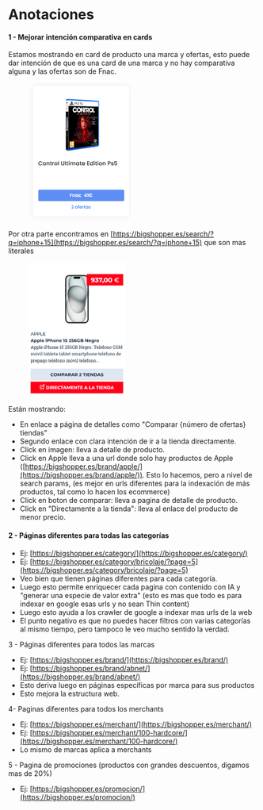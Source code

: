 # Anotaciones

#### 1 - Mejorar intención comparativa en cards

Estamos mostrando en card de producto una marca y ofertas, esto puede dar intención de que es una card de una marca y no hay comparativa alguna y las ofertas son de Fnac.

<figure><img src="../.gitbook/assets/imagen.png" alt="" width="208"><figcaption></figcaption></figure>

Por otra parte encontramos en [https://bigshopper.es/search/?q=iphone+15](https://bigshopper.es/search/?q=iphone+15) que son mas literales&#x20;

<figure><img src="../.gitbook/assets/imagen (1).png" alt="" width="197"><figcaption></figcaption></figure>

Están mostrando:

* En enlace a página de detalles como "Comparar {número de ofertas} tiendas"
* Segundo enlace con clara intención de ir a la tienda directamente.
* Click en imagen: lleva a detalle de producto.
* Click en Apple lleva a una url donde solo hay productos de Apple ([https://bigshopper.es/brand/apple/](https://bigshopper.es/brand/apple/)). Esto lo hacemos, pero a nivel de search params, (es mejor en urls diferentes para la indexación de más productos, tal como lo hacen los ecommerce)
* Click en boton de comparar: lleva a pagina de detalle de producto.
* Click en "Directamente a la tienda": lleva al enlace del producto de menor precio.

#### 2 - Páginas diferentes para todas las categorías

* Ej: [https://bigshopper.es/category/](https://bigshopper.es/category/)
* Ej: [https://bigshopper.es/category/bricolaje/?page=5](https://bigshopper.es/category/bricolaje/?page=5)
* Veo bien que tienen páginas diferentes para cada categoría.
* Luego esto permite enriquecer cada pagina con contenido con IA y "generar una especie de valor extra" (esto es mas que todo es para indexar en google esas urls y no sean Thin content)
* Luego esto ayuda a los crawler de google a indexar mas urls de la web
* El punto negativo es que no puedes hacer filtros con varias categorías al mismo tiempo, pero tampoco le veo mucho sentido la verdad.

3 - Páginas diferentes para todos las marcas

* Ej: [https://bigshopper.es/brand/](https://bigshopper.es/brand/)
* Ej: [https://bigshopper.es/brand/abnet/](https://bigshopper.es/brand/abnet/)
* Esto deriva luego en páginas específicas por marca para sus productos
* Esto mejora la estructura web.

4- Paginas diferentes para todos los merchants

* Ej: [https://bigshopper.es/merchant/](https://bigshopper.es/merchant/)
* Ej: [https://bigshopper.es/merchant/100-hardcore/](https://bigshopper.es/merchant/100-hardcore/)
* Lo mismo de marcas aplica a merchants

5 - Pagina de promociones (productos con grandes descuentos, digamos mas de 20%)

* Ej: [https://bigshopper.es/promocion/](https://bigshopper.es/promocion/)
